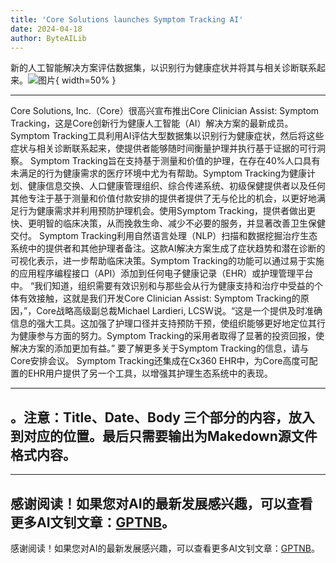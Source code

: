 ```yaml
---
title: 'Core Solutions launches Symptom Tracking AI'
date: 2024-04-18
author: ByteAILib
---
```


新的人工智能解决方案评估数据集，以识别行为健康症状并将其与相关诊断联系起来。![图片](https://ai-techpark.com/wp-content/uploads/2020/06/Buyer-Guide-500x281-1.jpg){ width=50% }

---
Core Solutions, Inc.（Core）很高兴宣布推出Core Clinician Assist: Symptom Tracking，这是Core创新行为健康人工智能（AI）解决方案的最新成员。Symptom Tracking工具利用AI评估大型数据集以识别行为健康症状，然后将这些症状与相关诊断联系起来，使提供者能够随时间衡量护理并执行基于证据的可行洞察。
Symptom Tracking旨在支持基于测量和价值的护理，在存在40%人口具有未满足的行为健康需求的医疗环境中尤为有帮助。Symptom Tracking为健康计划、健康信息交换、人口健康管理组织、综合传递系统、初级保健提供者以及任何其他专注于基于测量和价值付款安排的提供者提供了无与伦比的机会，以更好地满足行为健康需求并利用预防护理机会。使用Symptom Tracking，提供者做出更快、更明智的临床决策，从而挽救生命、减少不必要的服务，并显著改善卫生保健交付。
Symptom Tracking利用自然语言处理（NLP）扫描和数据挖掘治疗生态系统中的提供者和其他护理者备注。这款AI解决方案生成了症状趋势和潜在诊断的可视化表示，进一步帮助临床决策。Symptom Tracking的功能可以通过易于实施的应用程序编程接口（API）添加到任何电子健康记录（EHR）或护理管理平台中。
“我们知道，组织需要有效识别和与那些会从行为健康支持和治疗中受益的个体有效接触，这就是我们开发Core Clinician Assist: Symptom Tracking的原因，”，Core战略高级副总裁Michael Lardieri, LCSW说。“这是一个提供及时准确信息的强大工具。这加强了护理口径并支持预防干预，使组织能够更好地定位其行为健康参与方面的努力。Symptom Tracking的采用者取得了显著的投资回报，使解决方案的添加更加有益。”
要了解更多关于Symptom Tracking的信息，请与Core安排会议。
Symptom Tracking还集成在Cx360 EHR中，为Core高度可配置的EHR用户提供了另一个工具，以增强其护理生态系统中的表现。

---
。注意：Title、Date、Body 三个部分的内容，放入到对应的位置。最后只需要输出为Makedown源文件格式内容。
---

---
感谢阅读！如果您对AI的最新发展感兴趣，可以查看更多AI文钊文章：[GPTNB](https://gptnb.com)。
---
感谢阅读！如果您对AI的最新发展感兴趣，可以查看更多AI文钊文章：[GPTNB](https://gptnb.com)。